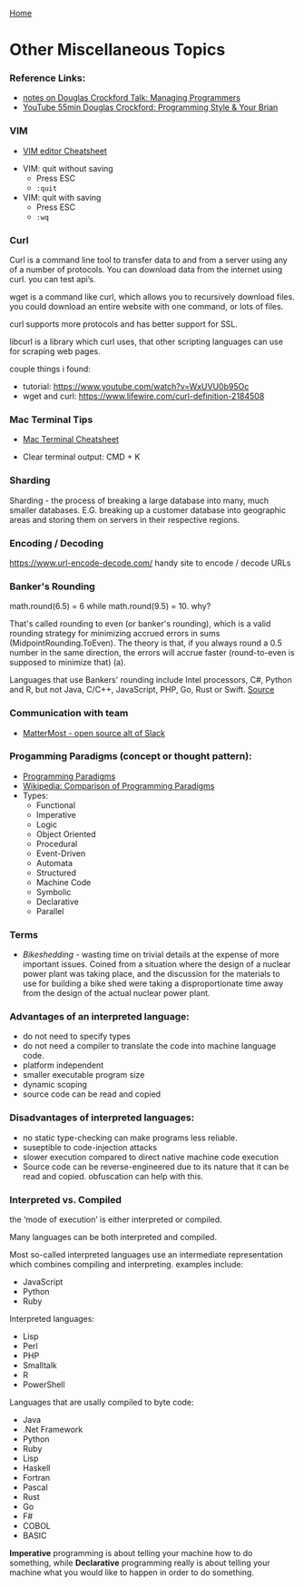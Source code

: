 [Home](../)

# Other Miscellaneous Topics

### Reference Links:

- [notes on Douglas Crockford Talk: Managing Programmers](./managingprogrammers.md)
- [YouTube 55min Douglas Crockford: Programming Style & Your Brian](https://www.youtube.com/watch?v=_EANG8ZZbRs)

### VIM

- [VIM editor Cheatsheet](https://vim.rtorr.com/)

* VIM: quit without saving
  - Press ESC
  - `:quit`
* VIM: quit with saving
  - Press ESC
  - `:wq` <Enter>

### Curl

Curl is a command line tool to transfer data to and from a server using any of a number of protocols. You can download data from the internet using curl. you can test api’s.

wget is a command like curl, which allows you to recursively download files. you could download an entire website with one command, or lots of files.

curl supports more protocols and has better support for SSL.

libcurl is a library which curl uses, that other scripting languages can use for scraping web pages.

couple things i found:

- tutorial: https://www.youtube.com/watch?v=WxUVU0b95Oc
- wget and curl: https://www.lifewire.com/curl-definition-2184508

### Mac Terminal Tips

- [Mac Terminal Cheatsheet](https://github.com/0nn0/terminal-mac-cheatsheet)

* Clear terminal output: CMD + K

### Sharding

Sharding - the process of breaking a large database into many, much smaller databases. E.G. breaking up a customer database into geographic areas and storing them on servers in their respective regions.

### Encoding / Decoding

https://www.url-encode-decode.com/ handy site to encode / decode URLs

### Banker's Rounding

math.round(6.5) = 6 while math.round(9.5) = 10. why?

That's called rounding to even (or banker's rounding), which is a valid rounding strategy for minimizing accrued errors in sums (MidpointRounding.ToEven). The theory is that, if you always round a 0.5 number in the same direction, the errors will accrue faster (round-to-even is supposed to minimize that) (a).

Languages that use Bankers' rounding include Intel processors, C#, Python and R, but not Java, C/C++, JavaScript, PHP, Go, Rust or Swift. [Source](https://repo.progsbase.com/repoviewer/no.inductive.idea10.programs/math/0.1.7///BankersRound/#:~:text=Languages%20that%20use%20Bankers'%20rounding,%2C%20Go%2C%20Rust%20or%20Swift.)

### Communication with team

- [MatterMost - open source alt of Slack](https://mattermost.com/)

### Progamming Paradigms (concept or thought pattern):

- [Programming Paradigms](http://people.cs.aau.dk/~normark/prog3-03/html/notes/paradigms_themes-paradigm-overview-section.html)
- [Wikipedia: Comparison of Programming Paradigms](http://en.wikipedia.org/wiki/Comparison_of_programming_paradigms)
- Types:
  - Functional
  - Imperative
  - Logic
  - Object Oriented
  - Procedural
  - Event-Driven
  - Automata
  - Structured
  - Machine Code
  - Symbolic
  - Declarative
  - Parallel

### Terms

- _Bikeshedding_ - wasting time on trivial details at the expense of more important issues. Coined from a situation where the design of a nuclear power plant was taking place, and the discussion for the materials to use for building a bike shed were taking a disproportionate time away from the design of the actual nuclear power plant.

### Advantages of an interpreted language:

- do not need to specify types
- do not need a compiler to translate the code into machine language code.
- platform independent
- smaller executable program size
- dynamic scoping
- source code can be read and copied

### Disadvantages of interpreted languages:

- no static type-checking can make programs less reliable.
- suseptible to code-injection attacks
- slower execution compared to direct native machine code execution
- Source code can be reverse-engineered due to its nature that it can be read and copied. obfuscation can help with this.

### Interpreted vs. Compiled

the ‘mode of execution’ is either interpreted or compiled.

Many languages can be both interpreted and compiled.

Most so-called interpreted languages use an intermediate representation which combines compiling and interpreting. examples include:

- JavaScript
- Python
- Ruby

Interpreted languages:

- Lisp
- Perl
- PHP
- Smalltalk
- R
- PowerShell

Languages that are usally compiled to byte code:

- Java
- .Net Framework
- Python
- Ruby
- Lisp
- Haskell
- Fortran
- Pascal
- Rust
- Go
- F#
- COBOL
- BASIC

**Imperative** programming is about telling your machine how to do something, while **Declarative** programming really is about telling your machine what you would like to happen in order to do something.
